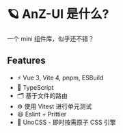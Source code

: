 # 🪐 AnZ-UI 是什么?

一个 mini 组件库，似乎还不错？

## Features

- ⚡️ Vue 3, Vite 4, pnpm, ESBuild
- 🦾 TypeScript
- 🗂 基于文件的路由
- ⚙️ 使用 Vitest 进行单元测试
- 😃 Eslint + Prittier
- 🎨 UnoCSS - 即时按需原子 CSS 引擎

